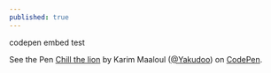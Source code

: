 ```yaml
---
published: true
---
```

codepen embed test



<p data-height="561" data-theme-id="dark" data-slug-hash="YXxmYR" data-default-tab="result" data-user="Yakudoo" data-embed-version="2" data-pen-title="Chill the lion" class="codepen">See the Pen <a href="http://codepen.io/Yakudoo/pen/YXxmYR/">Chill the lion</a> by Karim Maaloul (<a href="http://codepen.io/Yakudoo">@Yakudoo</a>) on <a href="http://codepen.io">CodePen</a>.</p>
<script async src="https://production-assets.codepen.io/assets/embed/ei.js"></script>
